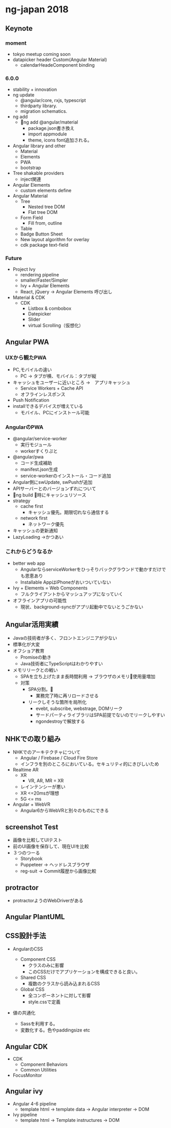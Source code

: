 # ng-japan 2018

## Keynote

### moment  

* tokyo meetup coming soon  
* datapicker header Custom(Angular Material)  
  * calendarHeadeComponent binding  

### 6.0.0  

* stability + innovation  
* ng update  
  * @angular/core, rxjs, typescript  
  * thirdparty library.  
  * migration schematics.  
* ng add  
  * ng add @angular/material  
    * package.json書き換え  
    * import appmodule  
    * theme, icons font追加される。  
* Angular library and other  
  * Material  
  * Elements  
  * PWA  
  * bootstrap  
* Tree shakable providers  
  * inject関連
* Angular Elements  
  * custom elements define  
* Angular Material  
  * Tree  
    * Nested tree DOM  
    * Flat tree DOM  
  * Form Field  
    * Fill from, outline  
  * Table  
  * Badge Button Sheet  
  * New layout algorithm for overlay  
  * cdk package text-field  

### Future  

* Project Ivy  
  * rendering  pipeline  
  * smaller/Faster/Simpler  
  * Ivy + Angular Elements  
  * React, jQuery -> Angular Elements 呼び出し
* Material & CDK  
  * CDK  
    * Listbox & combobox  
    * Datepicker  
    * Slider  
    * virtual Scrolling（仮想化）

## Angular PWA

### UXから観たPWA  

* PC,モバイルの違い  
  * PC -> タブが横、モバイル：タブが縦
* キャッシュをユーザーに近いところ ->　アプリキャッシュ  
  * Service Workers + Cache API  
  * オフラインレスポンス  
* Push Notification  
* installできるデバイスが増えている  
  * モバイル、PCにインストール可能  

### AngularのPWA  

* @angular/service-worker
  * 実行モジュール  
  * workerすくりぷと　
* @angular/pwa
  * コード生成補助  
  * manifest.json生成  
  * service-workerのインストール・コード追加  
* Angular側にswUpdate, swPushが追加  
* APIサーバーとのバージョンずれについて  
* ng build 時にキャッシュリソース
* strategy  
  * cache first  
    * キャッシュ優先。期限切れなら通信する  
  * network first  
    * ネットワーク優先  
* キャッシュの更新通知  
* LazyLoading ->かつあい  

### これからどうなるか  

* better web app  
  * AngularならserviceWorkerをひっそりバックグラウンドで動かすだけでも恩恵あり  
  * Installable AppはiPhoneがおいついていない
* Ivy + Elements = Web Components  
  * フルクライアントからマッシュアップになっていく  
* オフラインアプリの可能性  
  * 現状、background-syncがアプリ起動中でないとうごかない  


## Angular活用実績  

* Javaの技術者が多く、フロントエンジニアが少ない  
* 標準化が大変  
* オフショア教育  
  * Promiseの動き  
  * Java技術者にTypeScriptはわかりやすい  
* メモリリークとの戦い  
  * SPAを立ち上げたまま長時間利用 -> ブラウザのメモリ使用量増加  
  * 対策  
    * SPA分割。  
      * 業務完了時に再リロードさせる  
    * リークしそうな箇所を局所化  
      * evebt, subscribe, webstrage, DOMリーク
      * サードパーティライブラリはSPA前提でないのでリークしやすい  
      * ngondestroyで解放する

## NHKでの取り組み  

* NHKでのアーキテクチャについて  
  * Angular / Firebase / Cloud Fire Store  
  * インフラを別のところにおいている。セキュリティ的にきびしいため  
* Realtime AR  
  * XR  
    * VR, AR, MR = XR  
  * レインテンシーが悪い　　
  * XR <=20msが理想  
  * 5G <= ms  
* Angular + WebVR  
  * Angular6からWebVRと別々のものにできる  

## screenshot Test  

* 画像を比較してUIテスト  
* 前のUI画像を保存して、現在UIを比較  
* ３つのつーる
  * Storybook
  * Puppeteer -> ヘッドレスブラウザ  
  * reg-suit -> Commit履歴から画像比較  

## protractor  

* protractorようのWebDriverがある  

## Angular PlantUML  

## CSS設計手法
* AngularのCSS
  * Component CSS  
    * クラスのみに影響  
    * このCSSだけでアプリケーションを構成できると良い。  
  * Shared CSS  
    * 複数のクラスから読み込まれるCSS  
  * Global CSS  
    * 全コンポーネントに対して影響  
    * style.cssで定義  

* 値の共通化  
  * Sassを利用する。  
  * 変数化する。色やpaddingsize etc  

## Angular CDK  

* CDK  
  * Component Behaviors  
  * Common Utilities  
* FocusMonitor  

## Angular ivy  

* Angular 4-6 pipeline  
  * template html -> template data -> Angular interpreter -> DOM  
* Ivy pipeline  
  * template html -> Template instructures -> DOM  
